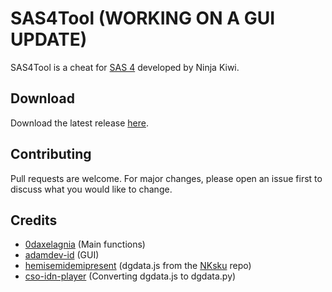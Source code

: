 # SAS4Tool (WORKING ON A GUI UPDATE)

SAS4Tool is a cheat for [SAS 4](https://store.steampowered.com/app/678800/SAS_Zombie_Assault_4) developed by Ninja Kiwi.

## Download

Download the latest release [here](https://github.com/0daxelagnia/SAS4Tool/releases).

## Contributing
Pull requests are welcome. For major changes, please open an issue first to discuss what you would like to change.

## Credits

- [0daxelagnia](https://github.com/0daxelagnia) (Main functions)
- [adamdev-id](https://github.com/adamdev-id) (GUI)
- [hemisemidemipresent](https://github.com/hemisemidemipresent) (dgdata.js from the [NKsku](https://github.com/hemisemidemipresent/NKsku) repo)
- [cso-idn-player](https://github.com/cso-idn-player) (Converting dgdata.js to dgdata.py)
